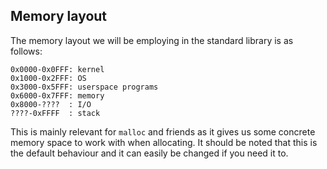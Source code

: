 ## Memory layout

The memory layout we will be employing in the standard library
is as follows:

	0x0000-0x0FFF: kernel
	0x1000-0x2FFF: OS
	0x3000-0x5FFF: userspace programs 
	0x6000-0x7FFF: memory 
	0x8000-????  : I/O 
	????-0xFFFF  : stack

This is mainly relevant for `malloc` and friends as it gives us some concrete
memory space to work with when allocating. It should be noted that this is
the default behaviour and it can easily be changed if you need it to.

